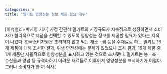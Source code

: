 ```yaml
---
categories: a
title: "밀키트 영양성분 정보 제공 필요 대두"
---
```

[이슈밸리=박지영 기자] 가정 간편식 밀키트의 시장규모가 지속적으로 성장하면서 소비자가 합리적으로 제품을 선택할 수 있도록 영양성분 정보를 제공할 필요가 있다는 지적이 나왔다. 한국소비자원은 조리하지 않고 먹는 채소ㆍ쌈 등을 주재료로 하는 밀키트 16개 제품에 대해 조사한 결과, 위생 안전성에는 문제가 없었으나 조사 결과, 16개 제품 중 1개 제품만 자율적으로 영양성분을 표시하고 있는 것으로 조사됐다. 밀키트는 농ㆍ축ㆍ수산물과 양념 등 규격화하기 어려운 재료들로 이루어져 영양성분을 표시하기가 어렵다. 그러나 소비자가 한 끼 식사(